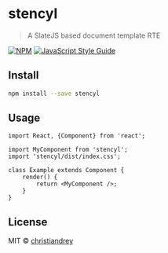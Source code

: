 # stencyl

> A SlateJS based document template RTE

[![NPM](https://img.shields.io/npm/v/stencyl-beta.svg)](https://www.npmjs.com/package/stencyl-beta) [![JavaScript Style Guide](https://img.shields.io/badge/code_style-standard-brightgreen.svg)](https://standardjs.com)

## Install

```bash
npm install --save stencyl
```

## Usage

```tsx
import React, {Component} from 'react';

import MyComponent from 'stencyl';
import 'stencyl/dist/index.css';

class Example extends Component {
	render() {
		return <MyComponent />;
	}
}
```

## License

MIT © [christiandrey](https://github.com/christiandrey)
